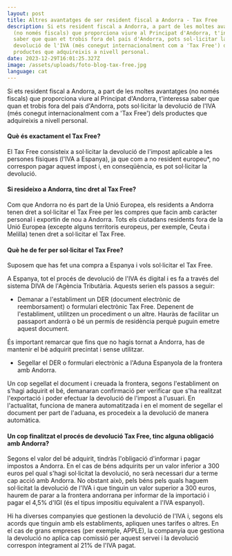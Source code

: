 ```yaml
---
layout: post
title: Altres avantatges de ser resident fiscal a Andorra - Tax Free
description: Si ets resident fiscal a Andorra, a part de les moltes avantatges
  (no només fiscals) que proporciona viure al Principat d'Andorra, t'interessa
  saber que quan et trobis fora del país d'Andorra, pots sol·licitar la
  devolució de l'IVA (més conegut internacionalment com a 'Tax Free') dels
  productes que adquireixis a nivell personal.
date: 2023-12-29T16:01:25.327Z
image: /assets/uploads/foto-blog-tax-free.jpg
language: cat
---
```

Si ets resident fiscal a Andorra, a part de les moltes avantatges (no només fiscals) que proporciona viure al Principat d'Andorra, t'interessa saber que quan et trobis fora del país d'Andorra, pots sol·licitar la devolució de l'IVA (més conegut internacionalment com a 'Tax Free') dels productes que adquireixis a nivell personal.

#### Què és exactament el Tax Free?

El Tax Free consisteix a sol·licitar la devolució de l'impost aplicable a les persones físiques (l'IVA a Espanya), ja que com a no resident europeu*, no correspon pagar aquest impost i, en conseqüència, es pot sol·licitar la devolució.

#### Si resideixo a Andorra, tinc dret al Tax Free?

Com que Andorra no és part de la Unió Europea, els residents a Andorra tenen dret a sol·licitar el Tax Free per les compres que facin amb caràcter personal i exportin de nou a Andorra. Tots els ciutadans residents fora de la Unió Europea (excepte alguns territoris europeus, per exemple, Ceuta i Melilla) tenen dret a sol·licitar el Tax Free.

#### Què he de fer per sol·licitar el Tax Free?

Suposem que has fet una compra a Espanya i vols sol·licitar el Tax Free.

A Espanya, tot el procés de devolució de l'IVA és digital i es fa a través del sistema DIVA de l'Agència Tributària. Aquests serien els passos a seguir:

* Demanar a l'establiment un DER (document electrònic de reemborsament) o formulari electrònic Tax Free. Depenent de l'establiment, utilitzen un procediment o un altre. Hauràs de facilitar un passaport andorrà o bé un permís de residència perquè puguin emetre aquest document.

És important remarcar que fins que no hagis tornat a Andorra, has de mantenir el bé adquirit precintat i sense utilitzar.

* Segellar el DER o formulari electrònic a l'Aduna Espanyola de la frontera amb Andorra.

Un cop segellat el document i creuada la frontera, segons l'establiment on s'hagi adquirit el bé, demanaran confirmació per verificar que s'ha realitzat l'exportació i poder efectuar la devolució de l'impost a l'usuari. En l'actualitat, funciona de manera automatitzada i en el moment de segellar el document per part de l'aduana, es procedeix a la devolució de manera automàtica.

#### Un cop finalitzat el procés de devolució Tax Free, tinc alguna obligació amb Andorra?

Segons el valor del bé adquirit, tindràs l'obligació d'informar i pagar impostos a Andorra. En el cas de béns adquirits per un valor inferior a 300 euros pel qual s'hagi sol·licitat la devolució, no serà necessari dur a terme cap acció amb Andorra. No obstant això, pels béns pels quals haguem sol·licitat la devolució de l'IVA i que tinguin un valor superior a 300 euros, haurem de parar a la frontera andorrana per informar de la importació i pagar el 4,5% d'IGI (és el tipus impositiu equivalent a l'IVA espanyol).



Hi ha diverses companyies que gestionen la devolució de l'IVA i, segons els acords que tinguin amb els establiments, apliquen unes tarifes o altres. En el cas de grans empreses (per exemple, APPLE), la companyia que gestiona la devolució no aplica cap comissió per aquest servei i la devolució correspon íntegrament al 21% de l'IVA pagat.